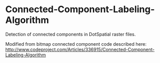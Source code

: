 Connected-Component-Labeling-Algorithm
======================================

Detection of connected components in DotSpatial raster files. 

Modified from bitmap connected component code described here:
http://www.codeproject.com/Articles/336915/Connected-Component-Labeling-Algorithm
